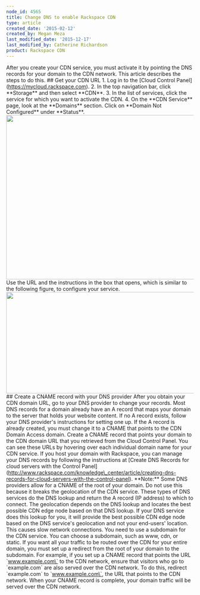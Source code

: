 ```yaml
---
node_id: 4565
title: Change DNS to enable Rackspace CDN
type: article
created_date: '2015-02-12'
created_by: Megan Meza
last_modified_date: '2015-12-17'
last_modified_by: Catherine Richardson
product: Rackspace CDN
---
```


After you create your CDN service, you must activate it by pointing the
DNS records for your domain to the CDN network. This article describes
the steps to do this. \#\# Get your CDN URL 1. Log in to the \[Cloud
Control Panel\](https://mycloud.rackspace.com). 2. In the top navigation
bar, click \*\*Storage\*\* and then select \*\*CDN\*\*. 3. In the list
of services, click the service for which you want to activate the CDN.
4. On the \*\*CDN Service\*\* page, look at the \*\*Domains\*\* section.
Click on \*\*Domain Not Configured\*\* under \*\*Status\*\*.
<img src="/knowledge_center/sites/default/files/field/image/Screen%20Shot%202015-12-17%20at%209.22.50%20AM.png" width="643" height="441" />
Use the URL and the instructions in the box that opens, which is similar
to the following figure, to configure your service.
<img src="/knowledge_center/sites/default/files/field/image/Screen%20Shot%202015-12-16%20at%204.56.08%20PM.png" width="531" height="272" />
\#\# Create a CNAME record with your DNS provider After you obtain your
CDN domain URL, go to your DNS provider to change your records. Most DNS
records for a domain already have an A record that maps your domain to
the server that holds your website content. If no A record exists,
follow your DNS provider's instructions for setting one up. If the A
record is already created, you must change it to a CNAME that points to
the CDN Domain Access domain. Create a CNAME record that points your
domain to the CDN domain URL that you retrieved from the Cloud Control
Panel. You can see these URLs by hovering over each individual domain
name for your CDN service. If you host your domain with Rackspace, you
can manage your DNS records by following the instructions at \[Create
DNS Records for cloud servers with the Control
Panel\](http://www.rackspace.com/knowledge\_center/article/creating-dns-records-for-cloud-servers-with-the-control-panel).
\*\*Note:\*\* Some DNS providers allow for a CNAME of the root of your
domain. Do not use this because it breaks the geolocation of the CDN
service. These types of DNS services do the DNS lookup and return the A
record (IP address) to which to connect. The geolocation depends on the
DNS lookup and locates the best possible CDN edge node based on that DNS
lookup. If your DNS service does this lookup for you, it will provide
the best possible CDN edge node based on the DNS service's geolocation
and not your end-users' location. This causes slow network connections.
You need to use a subdomain for the CDN service. You can choose a
subdomain, such as www, cdn, or static. If you want all your traffic to
be routed over the CDN for your entire domain, you must set up a
redirect from the root of your domain to the subdomain. For example, if
you set up a CNAME record that points the URL \`www.example.com\` to the
CDN network, ensure that visitors who go to \`example.com\` are also
served over the CDN network. To do this, redirect \`example.com\` to
\`www.example.com\`, the URL that points to the CDN network. When your
CNAME record is complete, your domain traffic will be served over the
CDN network.

